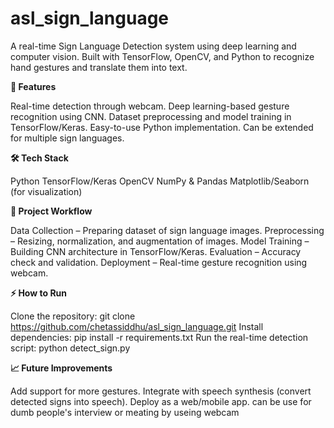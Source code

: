 # asl_sign_language
A real-time Sign Language Detection system using deep learning and computer vision. Built with TensorFlow, OpenCV, and Python to recognize hand gestures and translate them into text.

**🚀 Features**

Real-time detection through webcam.
Deep learning-based gesture recognition using CNN.
Dataset preprocessing and model training in TensorFlow/Keras.
Easy-to-use Python implementation.
Can be extended for multiple sign languages.

**🛠️ Tech Stack**

Python
TensorFlow/Keras
OpenCV
NumPy & Pandas
Matplotlib/Seaborn (for visualization)

**📂 Project Workflow**

Data Collection – Preparing dataset of sign language images.
Preprocessing – Resizing, normalization, and augmentation of images.
Model Training – Building CNN architecture in TensorFlow/Keras.
Evaluation – Accuracy check and validation.
Deployment – Real-time gesture recognition using webcam.

**⚡ How to Run**

Clone the repository:
git clone https://github.com/chetassiddhu/asl_sign_language.git
Install dependencies:
pip install -r requirements.txt
Run the real-time detection script:
python detect_sign.py

**📈 Future Improvements**

Add support for more gestures.
Integrate with speech synthesis (convert detected signs into speech).
Deploy as a web/mobile app.
can be use for dumb people's interview or meating by useing webcam
